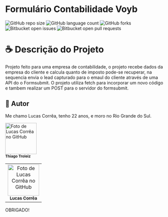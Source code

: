 # Formulário Contabilidade Voyb

![GitHub repo size](https://img.shields.io/github/repo-size/correa0105/FormularioVoybContabilidade?style=for-the-badge)
![GitHub language count](https://img.shields.io/github/languages/count/correa0105/FormularioVoybContabilidade?style=for-the-badge)
![GitHub forks](https://img.shields.io/github/forks/correa0105/FormularioVoybContabilidade?style=for-the-badge)
![Bitbucket open issues](https://img.shields.io/bitbucket/issues/correa0105/FormularioVoybContabilidade?style=for-the-badge)
![Bitbucket open pull requests](https://img.shields.io/bitbucket/pr-raw/correa0105/FormularioVoybContabilidade?style=for-the-badge)

# ☕ Descrição do Projeto

Projeto feito para uma empresa de contabilidade, o projeto recebe dados da empresa do cliente e calcula quanto de imposto pode-se recuperar, na sequencia envia o lead capturado para o emaul do cliente através de uma API do o Formsubmit.
O projeto utiliza fetch para incorporar um novo código e tambem realizar um POST para o servidor do formsubmit.

## 🤝 Autor

Me chamo Lucas Corrêa, tenho 22 anos, e moro no Rio Grande do Sul.

<table>
  <tr>
    <td align="center">
      <a href="https://www.linkedin.com/in/correalucas0105/">
        <img src="https://media-exp1.licdn.com/dms/image/C4D03AQH5e4dHCNg-lA/profile-displayphoto-shrink_200_200/0/1656952608892?e=1664409600&v=beta&t=I5TvYIy4Bs9zaQYMGjhgjBxbcS2jwh3ubYGcJU3boLk" width="100px;" alt="Foto de Lucas Corrêa no GitHub"/><br>
        <sub>
            <b>Lucas Corrêa</b>
        </sub>
      </a>
    </td>
    <img src="https://media-exp1.licdn.com/dms/image/C4D03AQF1Z5ZyUqnQpw/profile-displayphoto-shrink_800_800/0/1625072032734?e=1664409600&v=beta&t=SxGZ2BjHMeDvUPReG0vJSpaq4qDXnWto0jRxXzFz3Kg" width="100px;" alt="Foto de Lucas Corrêa no GitHub"/><br>
        <sub>
            <b>Thiago Troleiz</b>
        </sub>
      </a>
    </td>
</table>

OBRIGADO!
